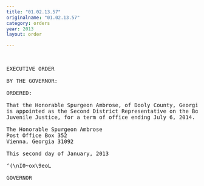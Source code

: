 ```yaml
---
title: "01.02.13.57"
originalname: "01.02.13.57"
category: orders
year: 2013
layout: order

---
```

<pre>
 

EXECUTIVE ORDER

BY THE GOVERNOR:

ORDERED:

That the Honorable Spurgeon Ambrose, of Dooly County, Georgia,
is appointed as the Second District Representative on the Board of
Juvenile Justice, for a term of office ending July 6, 2014.

The Honorable Spurgeon Ambrose
Post Office Box 352
Vienna, Georgia 31092

This second day of January, 2013

‘(\nI0~ox\9eoL

GOVERNOR

</pre>
